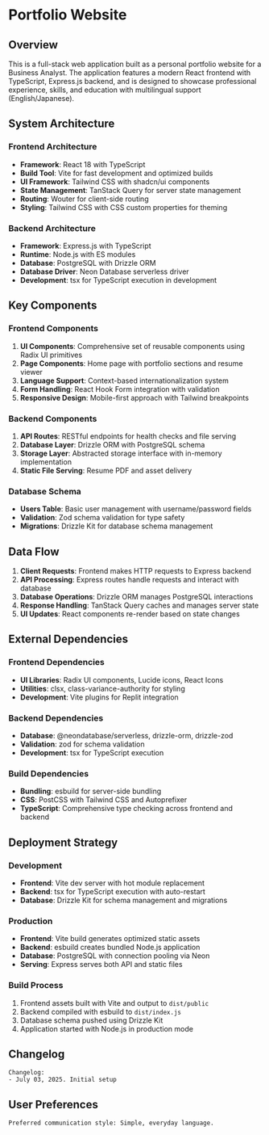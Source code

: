 # Portfolio Website

## Overview

This is a full-stack web application built as a personal portfolio website for a Business Analyst. The application features a modern React frontend with TypeScript, Express.js backend, and is designed to showcase professional experience, skills, and education with multilingual support (English/Japanese).

## System Architecture

### Frontend Architecture
- **Framework**: React 18 with TypeScript
- **Build Tool**: Vite for fast development and optimized builds
- **UI Framework**: Tailwind CSS with shadcn/ui components
- **State Management**: TanStack Query for server state management
- **Routing**: Wouter for client-side routing
- **Styling**: Tailwind CSS with CSS custom properties for theming

### Backend Architecture
- **Framework**: Express.js with TypeScript
- **Runtime**: Node.js with ES modules
- **Database**: PostgreSQL with Drizzle ORM
- **Database Driver**: Neon Database serverless driver
- **Development**: tsx for TypeScript execution in development

## Key Components

### Frontend Components
1. **UI Components**: Comprehensive set of reusable components using Radix UI primitives
2. **Page Components**: Home page with portfolio sections and resume viewer
3. **Language Support**: Context-based internationalization system
4. **Form Handling**: React Hook Form integration with validation
5. **Responsive Design**: Mobile-first approach with Tailwind breakpoints

### Backend Components
1. **API Routes**: RESTful endpoints for health checks and file serving
2. **Database Layer**: Drizzle ORM with PostgreSQL schema
3. **Storage Layer**: Abstracted storage interface with in-memory implementation
4. **Static File Serving**: Resume PDF and asset delivery

### Database Schema
- **Users Table**: Basic user management with username/password fields
- **Validation**: Zod schema validation for type safety
- **Migrations**: Drizzle Kit for database schema management

## Data Flow

1. **Client Requests**: Frontend makes HTTP requests to Express backend
2. **API Processing**: Express routes handle requests and interact with database
3. **Database Operations**: Drizzle ORM manages PostgreSQL interactions
4. **Response Handling**: TanStack Query caches and manages server state
5. **UI Updates**: React components re-render based on state changes

## External Dependencies

### Frontend Dependencies
- **UI Libraries**: Radix UI components, Lucide icons, React Icons
- **Utilities**: clsx, class-variance-authority for styling
- **Development**: Vite plugins for Replit integration

### Backend Dependencies
- **Database**: @neondatabase/serverless, drizzle-orm, drizzle-zod
- **Validation**: zod for schema validation
- **Development**: tsx for TypeScript execution

### Build Dependencies
- **Bundling**: esbuild for server-side bundling
- **CSS**: PostCSS with Tailwind CSS and Autoprefixer
- **TypeScript**: Comprehensive type checking across frontend and backend

## Deployment Strategy

### Development
- **Frontend**: Vite dev server with hot module replacement
- **Backend**: tsx for TypeScript execution with auto-restart
- **Database**: Drizzle Kit for schema management and migrations

### Production
- **Frontend**: Vite build generates optimized static assets
- **Backend**: esbuild creates bundled Node.js application
- **Database**: PostgreSQL with connection pooling via Neon
- **Serving**: Express serves both API and static files

### Build Process
1. Frontend assets built with Vite and output to `dist/public`
2. Backend compiled with esbuild to `dist/index.js`
3. Database schema pushed using Drizzle Kit
4. Application started with Node.js in production mode

## Changelog

```
Changelog:
- July 03, 2025. Initial setup
```

## User Preferences

```
Preferred communication style: Simple, everyday language.
```